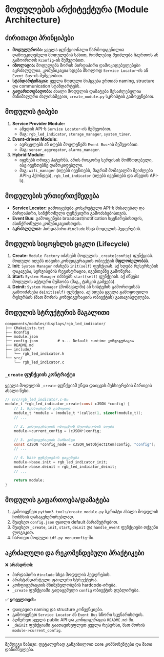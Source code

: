 # მოდულების არქიტექტურა (Module Architecture)

## ძირითადი პრინციპები

- **მოდულურობა:** ყველა ფუნქციონალი წარმოდგენილია დამოუკიდებელი მოდულების სახით, რომლებიც შეიძლება ჩაერთოს ან გამოირთოს `Kconfig`-ის მეშვეობით.
- **იზოლაცია:** მოდულებს შორის პირდაპირი დამოკიდებულებები აკრძალულია. კომუნიკაცია ხდება მხოლოდ `Service Locator`-ის ან `Event Bus`-ის მეშვეობით.
- **სტანდარტიზაცია:** ყველა მოდული მიჰყვება ერთიან naming, structure და communication სტანდარტებს.
- **გაფართოებადობა:** ახალი მოდულის დამატება შესაძლებელია მინიმალური ძალისხმევით, `create_module.py` სკრიპტის გამოყენებით.

## მოდულის ტიპები

1. **Service Provider Module:**
    - აწვდის API-ს `Service Locator`-ის მეშვეობით.
    - მაგ: `rgb_led_indicator`, `storage_manager`, `system_timer`.
2. **Event-driven Module:**
    - ავრცელებს ან იღებს მოვლენებს `Event Bus`-ის მეშვეობით.
    - მაგ: `sensor_aggregator`, `alarms_manager`.
3. **Hybrid Module:**
    - იყენებს ორივე პატერნს. არის როგორც სერვისის მომწოდებელი, ისე ივენთებზე დამოკიდებული.
    - მაგ: `wifi_manager` (იღებს ივენთებს, მაგრამ მომავალში შეიძლება API-ც ჰქონდეს), `rgb_led_indicator` (იღებს ივენთებს და აწვდის API-ს).

## მოდულების ურთიერთქმედება

- **Service Locator:** გამოიყენება კონკრეტული API-ს მისაღებად და პირდაპირი, სინქრონული ფუნქციური გამოძახებისთვის.
- **Event Bus:** გამოიყენება broadcast/notification სცენარებისთვის, ასინქრონული კომუნიკაციისთვის.
- **აკრძალულია:** პირდაპირი `#include` სხვა მოდულის ჰედერების.

## მოდულის სიცოცხლის ციკლი (Lifecycle)

1. **Create:** `Module Factory` იძახებს მოდულის `_create(config)` ფუნქციას. მოდული იღებს თავისი კონფიგურაციის ობიექტის **მფლობელობას**.
2. **Init:** `System Manager` იძახებს `init(self)` ფუნქციას. აქ ხდება რესურსების დაკავება, სერვისების რეგისტრაცია, ივენთებზე გამოწერა.
3. **Start:** `System Manager` იძახებს `start(self)` ფუნქციას. აქ იწყება მოდულის აქტიური მუშაობა (მაგ., ტასკის გაშვება).
4. **Deinit:** `System Manager` (მომავალში) ან სისტემის გამორთვისას გამოიძახება `deinit(self)` ფუნქცია. აქ ხდება ყველა გამოყოფილი რესურსის (მათ შორის კონფიგურაციის ობიექტის) გათავისუფლება.

## მოდულის სტრუქტურის მაგალითი

```plaintext
components/modules/displays/rgb_led_indicator/
├── CMakeLists.txt
├── Kconfig
├── module.json
├── config.json         # <--- Default runtime კონფიგურაცია
├── README.md
├── include/
│   └── rgb_led_indicator.h
└── src/
    └── rgb_led_indicator.c
```

### `_create` ფუნქციის კონტრაქტი

ყველა მოდულის `_create` ფუნქციამ უნდა დაიცვას მეხსიერების მართვის ახალი წესი.

```c
// src/rgb_led_indicator.c-ში
module_t *rgb_led_indicator_create(const cJSON *config) {
    // 1. მეხსიერების გამოყოფა
    module_t *module = (module_t *)calloc(1, sizeof(module_t));
    // ...

    // 2. კონფიგურაციის ობიექტის მფლობელობის აღება
    module->current_config = (cJSON*)config;

    // 3. კონფიგურაციის პარსინგი
    const cJSON *config_node = cJSON_GetObjectItem(config, "config");
    // ...

    // 4. base ფუნქციების დაყენება
    module->base.init = rgb_led_indicator_init;
    module->base.deinit = rgb_led_indicator_deinit;
    // ...

    return module;
}
```

## მოდულის გაფართოება/დამატება

1. გამოიყენეთ `python3 tools/create_module.py` სკრიპტი ახალი მოდულის ჩონჩხის დასაგენერირებლად.
2. შეავსეთ `config.json` ფაილი default პარამეტრებით.
3. შეავსეთ `_create`, `init`, `start`, `deinit` და `handle_event` ფუნქციები თქვენი ლოგიკით.
4. ჩართეთ მოდული `idf.py menuconfig`-ში.

## აკრძალული და რეკომენდებული პრაქტიკები

❌ **არასდროს:**

- პირდაპირი `#include` სხვა მოდულის ჰედერების.
- არასტანდარტული ფაილური სტრუქტურა.
- კონფიგურაციის მნიშვნელობების hardcode-ირება.
- `_create` ფუნქციაში გადაცემული `config` ობიექტის დუბლირება.

✅ **ყოველთვის:**

- დაიცავით naming და structure კონვენციები.
- გამოიყენეთ `Service Locator` ან `Event Bus` სწორი სცენარისთვის.
- აღწერეთ ყველა public API და კონფიგურაცია `README.md`-ში.
- `_deinit` ფუნქციაში გაათავისუფლეთ ყველა რესურსი, მათ შორის `module->current_config`.

---

შემდეგი ნაბიჯი: დეტალურად განვიხილოთ core კომპონენტები და მათი დანიშნულება.
